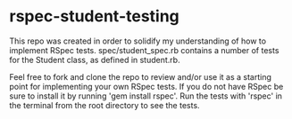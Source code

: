 # rspec-student-testing

This repo was created in order to solidify my understanding of how to implement RSpec tests. spec/student_spec.rb contains a number of tests for the Student class, as defined in student.rb.

Feel free to fork and clone the repo to review and/or use it as a starting point for implementing your own RSpec tests. If you do not have RSpec be sure to install it by running 'gem install rspec'. Run the tests with 'rspec' in the terminal from the root directory to see the tests.
